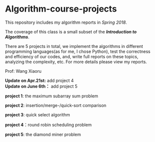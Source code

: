 # Algorithm-course-projects

This repository includes my algorithm reports in *Spring 2018*.

The coverage of this class is a small subset of the ___Introduction to Algorithms___. 

There are 5 projects in total, we implement the algorithms in different programming languages(as for me, I chose Python), test the correctness and efficiency of our codes, and, write full reports on these topics, analyzing the complexity, etc. For more details please view my reports.

Prof: Wang Xiaoru

**Update on Apr.21st:** add project 4\
**Update on June 6th：** add project 5

**project 1**: the maximum subarray sum problem

**project 2**: insertion/merge-/quick-sort comparison

**project 3**: quick select algorithm

**project 4**：round robin scheduling problem

**project 5**: the diamond miner problem
